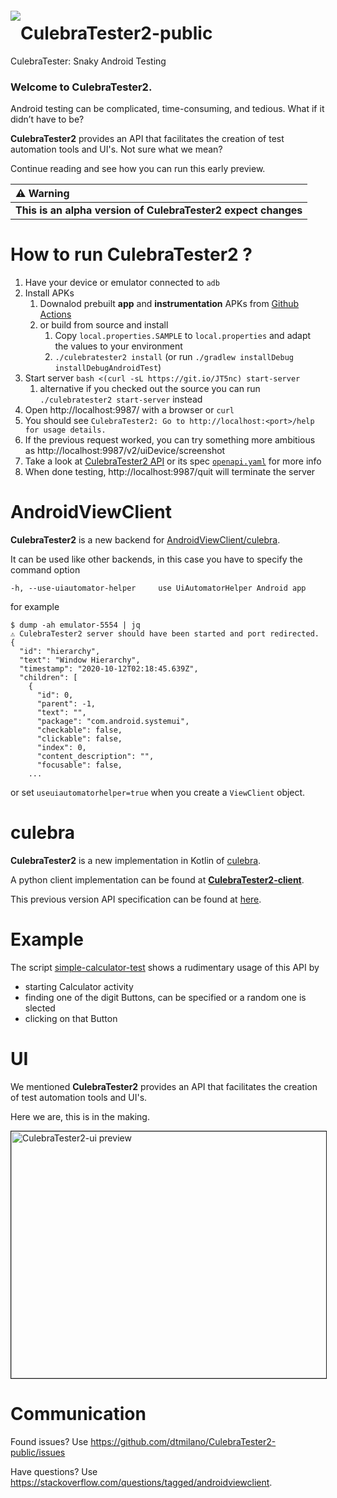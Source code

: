 <a href="#"><img src="https://github.com/dtmilano/AndroidViewClient/wiki/images/culebra-logo-transparent-204x209-rb-border.png" align="left" hspace="0" vspace="6"></a>

# CulebraTester2-public
CulebraTester: Snaky Android Testing

### Welcome to CulebraTester2.
Android testing can be complicated, time-consuming, and tedious.
What if it didn’t have to be? 

**CulebraTester2** provides an API that facilitates the creation of test automation tools and UI's.
Not sure what we mean?

Continue reading and see how you can run this early preview.


  ⚠️ Warning    |
:------------------|
**This is an alpha version of CulebraTester2 expect changes** |



# How to run CulebraTester2 ?
1. Have your device or emulator connected to `adb`
1. Install APKs
   1. Downalod prebuilt **app** and **instrumentation** APKs from [Github Actions](https://github.com/dtmilano/CulebraTester2-public/wiki/Prebuilt-APKs)
   1. or build from source and install
      1. Copy `local.properties.SAMPLE` to `local.properties` and adapt the values to your environment
      1. `./culebratester2 install` (or run `./gradlew installDebug installDebugAndroidTest`)
1. Start server `bash <(curl -sL https://git.io/JT5nc) start-server`
      1. alternative if you checked out the source you can run `./culebratester2 start-server` instead
1. Open http://localhost:9987/ with a browser or `curl` 
1. You should see `CulebraTester2: Go to http://localhost:<port>/help for usage details.`
1. If the previous request worked, you can try something more ambitious as http://localhost:9987/v2/uiDevice/screenshot
1. Take a look at [CulebraTester2 API](https://mrin9.github.io/OpenAPI-Viewer/#/load/https%3A%2F%2Fraw.githubusercontent.com%2Fdtmilano%2FCulebraTester2-public%2Fmaster%2Fopenapi.yaml) or its spec [`openapi.yaml`](https://github.com/dtmilano/CulebraTester2-public/blob/master/openapi.yaml) for more info
1. When done testing, http://localhost:9987/quit will terminate the server

# AndroidViewClient
**CulebraTester2** is a new backend for [AndroidViewClient/culebra](https://github.com/dtmilano/AndroidViewClient).

It can be used like other backends, in this case you have to specify the command option

```
-h, --use-uiautomator-helper     use UiAutomatorHelper Android app
```

for example

```
$ dump -ah emulator-5554 | jq
⚠️ CulebraTester2 server should have been started and port redirected.
{
  "id": "hierarchy",
  "text": "Window Hierarchy",
  "timestamp": "2020-10-12T02:18:45.639Z",
  "children": [
    {
      "id": 0,
      "parent": -1,
      "text": "",
      "package": "com.android.systemui",
      "checkable": false,
      "clickable": false,
      "index": 0,
      "content_description": "",
      "focusable": false,
    ...
```

or set `useuiautomatorhelper=true` when you create a `ViewClient` object.

# culebra
**CulebraTester2** is a new implementation in Kotlin of [culebra](culebra.dtmilano.com).

A python client implementation can be found at **[CulebraTester2-client](https://github.com/dtmilano/CulebraTester2-client)**.

This previous version API specification can be found at [here](https://github.com/dtmilano/CulebraTester-public/wiki/RESTful-API). 

# Example
The script [simple-calculator-test](https://github.com/dtmilano/CulebraTester2-public/blob/master/simple-calculator-test) shows a rudimentary usage of this API by
- starting Calculator activity
- finding one of the digit Buttons, can be specified or a random one is slected
- clicking on that Button

# UI
We mentioned **CulebraTester2** provides an API that facilitates the creation of test automation tools and UI's.

Here we are, this is in the making.

<a href="http://www.youtube.com/watch?feature=player_embedded&v=prE0aKoMLfc" target="_blank"><img src="http://img.youtube.com/vi/prE0aKoMLfc/0.jpg" 
alt="CulebraTester2-ui preview" width="560" height="395" border="1" /></a>

# Communication
Found issues? Use https://github.com/dtmilano/CulebraTester2-public/issues

Have questions? Use https://stackoverflow.com/questions/tagged/androidviewclient.
